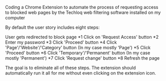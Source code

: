 Coding a Chrome Extension to automate the process of requesting access to blocked web pages by the Techloq web filtering software installed on my computer

By default the user story includes eight steps:

User gets redirected to block page
*1   Click on 'Request Access' button
*2   Enter my password
*3   Click 'Proceed' button
*4   Click 'Page'/'Website'/'Category' button (In my case mostly 'Page')
*5   Click 'Proceed' button
*6   Click 'Temporary'/'Permanent' button (In my case mostly 'Permanent')
*7   Click 'Request change' button
*8   Refresh the page

The goal is to eliminate all of these steps. The extension should automatically run it all for me without even clicking on the extension icon.

<!--

Personal notes whilst working on the project:

ASK HELP AT THE NEXT CodeWith Meet-Up
Maybe try to collaborate with M Simon on this

> Up to problem: Input field not updating when entering password programatically

Problem to solve: How to ensure I await the next part to load before my code runs

Recreate the problem by making my own input field both as password and text and see if I have the same issues that can't enter data programatically

Create ENV file to be able to collaborate without sharing my password which wouldn't be of any use to anyone anyway

Upload to GitHub

 -->